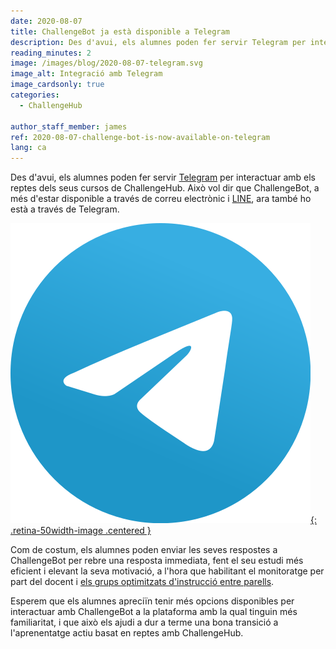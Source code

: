 ```yaml
---
date: 2020-08-07
title: ChallengeBot ja està disponible a Telegram
description: Des d'avui, els alumnes poden fer servir Telegram per interactuar amb els reptes dels seus cursos de ChallengeHub. Això vol dir que ChallengeBot, a més d'estar disponible a través de correu electrònic i LINE, ara també ho està a través de Telegram.
reading_minutes: 2
image: /images/blog/2020-08-07-telegram.svg
image_alt: Integració amb Telegram
image_cardsonly: true
categories:
  - ChallengeHub

author_staff_member: james
ref: 2020-08-07-challenge-bot-is-now-available-on-telegram
lang: ca
---
```


Des d'avui, els alumnes poden fer servir [Telegram](https://telegram.org) per interactuar amb els reptes dels seus cursos de ChallengeHub.
Això vol dir que ChallengeBot, a més d'estar disponible a través de correu electrònic i [LINE](https://line.me/es-MX/), ara també ho està a través de Telegram.

[![Telegram](/images/blog/2020-08-07-telegram.svg){: .retina-50width-image .centered }](https://telegram.org)

Com de costum, els alumnes poden enviar les seves respostes a ChallengeBot per rebre una resposta immediata,
fent el seu estudi més eficient i elevant la seva motivació, a l'hora que habilitant el monitoratge per part del docent i [els grups optimitzats d'instrucció entre parells]( /2020/04/10/announcing-study-teams/ ).

Esperem que els alumnes apreciïn tenir més opcions disponibles per interactuar amb ChallengeBot a la plataforma amb la qual tinguin més familiaritat,
i que això els ajudi a dur a terme una bona transició a l'aprenentatge actiu basat en reptes amb ChallengeHub.
